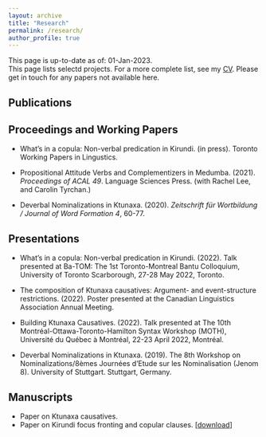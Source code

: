 ```yaml
---
layout: archive
title: "Research"
permalink: /research/
author_profile: true
---
```


This page is up-to-date as of: 01-Jan-2023. <br>
This page lists selectd projects. For a more complete list, see my [CV](https://terrancegatchalian.github.io/cv/).
Please get in touch for any papers not available here.

## Publications

## Proceedings and Working Papers

* What’s in a copula: Non-verbal predication in Kirundi. (in press). Toronto Working Papers in Lingustics.

* Propositional Attitude Verbs and Complementizers in Medumba. (2021). *Proceedings of ACAL 49*. Language Sciences Press. (with Rachel Lee, and Carolin Tyrchan.)

* Deverbal Nominalizations in Ktunaxa. (2020). *Zeitschrift für Wortbildung / Journal of Word Formation 4*, 60-77.


## Presentations

* What’s in a copula: Non-verbal predication in Kirundi. (2022). Talk presented at Ba-TOM: The 1st Toronto-Montreal Bantu Colloquium, University of Toronto Scarborough, 27-28 May 2022, Toronto.

* The composition of Ktunaxa causatives: Argument- and event-structure restrictions. (2022). Poster presented at the Canadian Linguistics Association Annual Meeting.

* Building Ktunaxa Causatives. (2022). Talk presented at The 10th Montréal-Ottawa-Toronto-Hamilton Syntax Workshop (MOTH), Université du Québec à Montréal, 22-23 April 2022, Montréal.

* Deverbal Nominalizations in Ktunaxa. (2019). The 8th Workshop on Nominalizations/8èmes Journées d’Etude sur les Nominalisation (Jenom 8). University of Stuttgart. Stuttgart, Germany. 

## Manuscripts

*  Paper on Ktunaxa causatives. 
*  Paper on Kirundi focus fronting and copular clauses. [[download](_pages/papers/kir-ni.pdf)]


